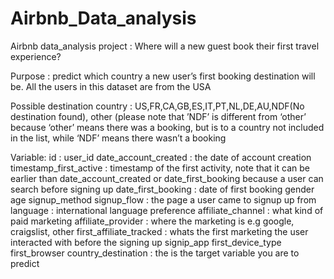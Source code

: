# Airbnb_Data_analysis

Airbnb data_analysis project
: Where will a new guest book their first travel experience?

Purpose : predict which country a new user’s first booking destination will be. All the users in this dataset are from the USA

Possible destination country : US,FR,CA,GB,ES,IT,PT,NL,DE,AU,NDF(No destination found), 
                               other (please note that ’NDF’ is different from ‘other’ because ‘other’ means there was a booking, but is to a country not included in the list, while ‘NDF’ means there wasn’t a booking


Variable:
id : user_id
date_account_created : the date of account creation
timestamp_first_active : timestamp of the first activity, note that it can be earlier than date_account_created or
date_first_booking because a user can 						search before signing up
date_first_booking 		: date of first booking
gender
age
signup_method
signup_flow 			: the page a user came to signup up from
language 				: international language preference
affiliate_channel		: what kind of paid marketing
affiliate_provider		: where the marketing is e.g google, craigslist, other
first_affiliate_tracked	: whats the first marketing the user interacted with before the signing up
signip_app
first_device_type
first_browser
country_destination		: the is the target variable you are to predict
